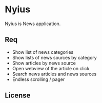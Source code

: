 # Nyius
Nyius is News application.
## Req
- Show list of news categories
- Show lists of news sources by category
- Show articles by news source
- Open webview of the article on click
- Search news articles and news sources
- Endless scrolling / pager
## License